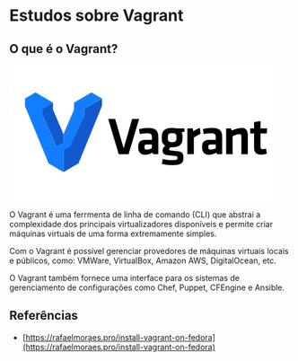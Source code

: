 # Estudos sobre Vagrant

## O que é o Vagrant?

![Logo Vagrant](img/vagrantup-card.png)

O Vagrant é uma ferrmenta de linha de comando (CLI) que abstrai a complexidade dos principais virtualizadores disponíveis e permite criar máquinas virtuais de uma forma extremamente simples.

Com o Vagrant é possível gerenciar provedores de máquinas virtuais locais e públicos, como: VMWare, VirtualBox, Amazon AWS, DigitalOcean, etc.

O Vagrant também fornece uma interface para os sistemas de gerenciamento de configurações como Chef, Puppet, CFEngine e Ansible.

## Referências

* [https://rafaelmoraes.pro/install-vagrant-on-fedora](https://rafaelmoraes.pro/install-vagrant-on-fedora)
